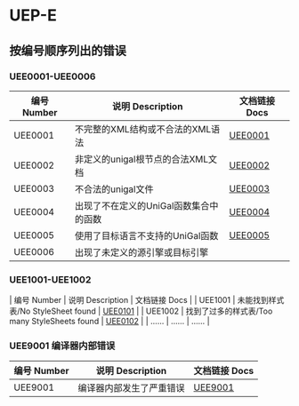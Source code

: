 # UEP-E

## 按编号顺序列出的错误

### UEE0001-UEE0006
| 编号 Number | 说明 Description                  | 文档链接 Docs |
| ----------- | --------------------------------- | ------------- |
| UEE0001  | 不完整的XML结构或不合法的XML语法  | [UEE0001](UEE0001.md)    |
| UEE0002  | 非定义的unigal根节点的合法XML文档 | [UEE0002](UEE0002.md)    |
| UEE0003  | 不合法的unigal文件                | [UEE0003](UEE0003.md)    |
| UEE0004 | 出现了不在定义的UniGal函数集合中的函数 | [UEE0004](UEE0004.md) |
| UEE0005 | 使用了目标语言不支持的UniGal函数 | [UEE0005](UEE0005.md) |
| UEE0006 | 出现了未定义的源引擎或目标引擎 |  |

### UEE1001-UEE1002
| 编号 Number | 说明 Description                  | 文档链接 Docs |
| UEE1001 | 未能找到样式表/No StyleSheet found | [UEE0101](UEE1001.md) |
| UEE1002 | 找到了过多的样式表/Too many StyleSheets found | [UEE0102](UEE1002.md) |
| …… | …… | …… |

### UEE9001 编译器内部错误
| 编号 Number | 说明 Description                  | 文档链接 Docs |
| ----------- | --------------------------------- | ------------- |
|UEE9001|编译器内部发生了严重错误|[UEE9001](UEE9001.md)|
